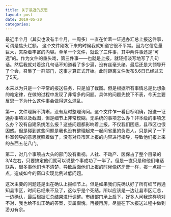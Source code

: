 ```yaml
---
title: 关于最近的反思
layout: post
date: 2019-05-20
categories: 
---
```


最近半个月（其实也没有半个月，一周多）一直在忙着一证通办汇总上报这件事，可谓是焦头烂额。 
这个文件刚发下来的时候我就知道它很不平常。因为它信息量巨大，夹杂着丰富的内容。单单一个文件，就说了三件事，其中两件事还是“可选”的。作为文件的重头戏，第三件事——也就是上报，就轻描淡写地写了几句话。然后我就对着这几句话不知道看了多少遍，没有丝毫头绪。最后还是大领导开了个会，召集了一群部门，这事才算正式开始。此时距离文件发布5.6日已经过去了5天。

本来以为只是一个平常的报送任务，只是加了截图。但是根据所有事情总是比想象的难定律，在做的过程中发现了非常多的问题。具体的问题先按下不表，今天主要反思一下为什么这件事会做得这么混乱。

第一，文件理解不清晰，没有及时整理询问。这个文件乍一看目标明确，报送一证通办事项以及截图，但是细节上非常模糊。无系统的事项怎么办？非本级的事项怎么办？没有自建系统怎么报？这些问题都影响着上报。不仅我们困惑，县市区也很困惑。但是碰到这些问题是我也没有整理起来一起问省里的负责人，只是问了一下科室领导的意思就照着做了，没有对县市区上报的内容进行指导，导致他们报上来的东西五花八门。

第二，对几个事项占大头的部门没有重视。人社、不动产、医保占了整个目录的3/4左右，只要搞定他们就可以说整个事成功了一半了。但是一直只是和他们电话联系，很多事他们也不清楚，导致后面他们上报的时候像挤牙膏一样，报一点报一点，造成如今的窗口实现比例过低问题。

这次主要的问题还是出在确认上报细节上。但是如果我们先确认好了所有细节再通知县市区，时间已经来不及了，这似乎是个死结。所以应该是一边让县市区汇总，一边确认，最后根据汇总结果进行调整。市级部门承上启下，好多人问我这样填对不对，我也给不出正确的答案，实属惭愧。再接再厉，尽量在下次报送过程中做到游刃有余。
